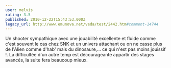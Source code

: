 ```yaml
---
user: melvis
rating: 3.5
published: 2010-12-22T15:43:53.000Z
legacy_url: http://www.emunova.net/veda/test/2442.htm#comment-14744
---
```

Un shooter sympathique avec une jouabilité excellente et fluide comme c'est souvent le cas chez SNK et un univers attachant ou on ne casse plus de l'Alien comme d'hab' mais du dinosaure,... ce qui n'est pas moins jouissif !. La difficultée d'un autre temp est décourageante appartir des stages avancés, la suite fera beaucoup mieux.